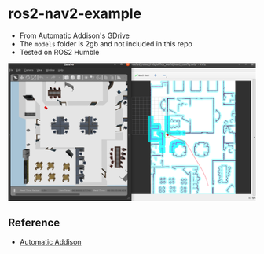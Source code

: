 # ros2-nav2-example

* From Automatic Addison's [GDrive](https://drive.google.com/drive/folders/1JP12kp4JZ6SM0E8zhxI99ERBMf3qL6QW)
* The `models` folder is 2gb and not included in this repo
* Tested on ROS2 Humble

![](proof.png)

## Reference
* [Automatic Addison](https://automaticaddison.com/how-to-create-an-indoor-delivery-robot-ros-2-navigation/)
